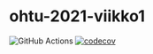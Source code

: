 # ohtu-2021-viikko1
![GitHub Actions](https://github.com/sannahan/ohtu-2021-viikko1/workflows/Java%20CI%20with%20Gradle/badge.svg)
[![codecov](https://codecov.io/gh/sannahan/ohtu-2021-viikko1/branch/main/graph/badge.svg?token=G80OSIEFCR)](https://codecov.io/gh/sannahan/ohtu-2021-viikko1)
